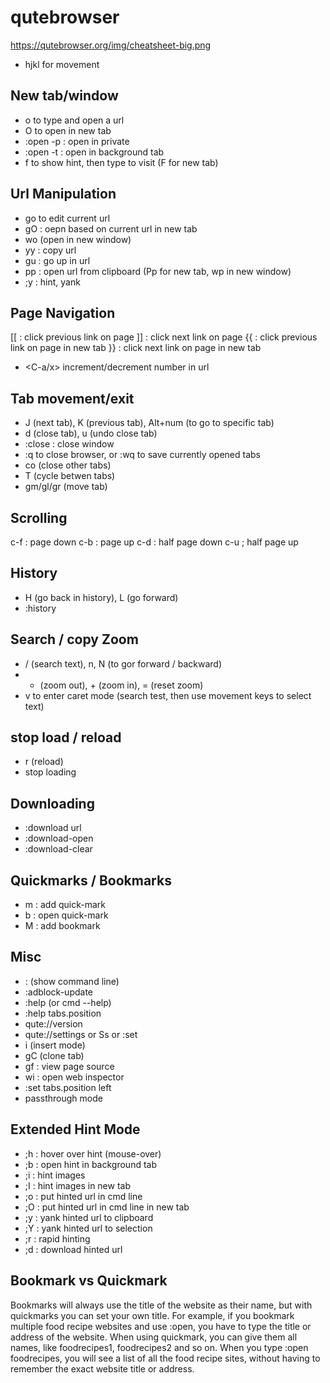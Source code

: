 # qutebrowser

https://qutebrowser.org/img/cheatsheet-big.png

* hjkl for movement

## New tab/window
* o to type and open a url
* O to open in new tab
* :open -p  : open in private
* :open -t  : open in background tab
* f to show hint, then type to visit (F for new tab)

## Url Manipulation
* go to edit current url
* gO : oepn based on current url in new tab
* wo (open in new window)
* yy : copy url
* gu : go up in url
* pp : open url from clipboard (Pp for new tab, wp in new window)
* ;y : hint, yank

## Page Navigation
[[  : click previous link on page
]]  : click next link on page
{{  : click previous link on page in new tab
}}  : click next link on page in new tab
* <C-a/x> increment/decrement number in url

## Tab movement/exit
* J (next tab), K (previous tab), Alt+num (to go to specific tab)
* d (close tab), u (undo close tab)
* :close : close window
* :q to close browser, or :wq to save currently opened tabs
* co (close other tabs)
* T (cycle betwen tabs)
* gm/gl/gr (move tab)

## Scrolling
c-f : page down
c-b : page up
c-d : half page down
c-u ; half page up

## History
* H (go back in history), L (go forward)
* :history

## Search / copy Zoom
* / (search text), n, N (to gor forward / backward)
* - (zoom out), + (zoom in), = (reset zoom)
* v to enter caret mode (search test, then use movement keys to select text)

## stop load / reload
* r (reload)
* <C-s> stop loading


## Downloading
* :download url
* :download-open
* :download-clear

## Quickmarks / Bookmarks
* m : add quick-mark
* b : open quick-mark
* M : add bookmark


## Misc
* : (show command line)
* :adblock-update
* :help (or cmd --help)
* :help tabs.position
* qute://version
* qute://settings or Ss or :set
* i (insert mode)
* gC (clone tab)
* gf : view page source
* wi : open web inspector
* :set tabs.position left
* <C-v> passthrough mode

## Extended Hint Mode
* ;h : hover over hint (mouse-over)
* ;b : open hint in background tab
* ;i : hint images
* ;I : hint images in new tab
* ;o : put hinted url in cmd line
* ;O : put hinted url in cmd line in new tab
* ;y : yank hinted url to clipboard
* ;Y : yank hinted url to selection
* ;r : rapid hinting
* ;d : download hinted url



## Bookmark vs Quickmark
Bookmarks will always use the title of the website as their name, but with quickmarks you can set your own title.
For example, if you bookmark multiple food recipe websites and use :open, you have to type the title or address of the website.
When using quickmark, you can give them all names, like foodrecipes1, foodrecipes2 and so on. When you type :open foodrecipes, you will see a list of all the food recipe sites, without having to remember the exact website title or address.

